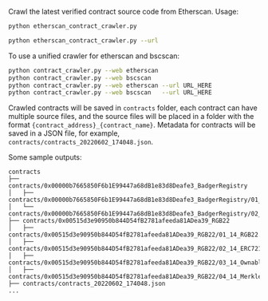 Crawl the latest verified contract source code from Etherscan. Usage:

``` bash
python etherscan_contract_crawler.py

python etherscan_contract_crawler.py --url 
```

To use a unified crawler for etherscan and bscscan:

``` bash
python contract_crawler.py --web etherscan
python contract_crawler.py --web bscscan
python contract_crawler.py --web etherscan --url URL_HERE
python contract_crawler.py --web bscscan   --url URL_HERE
```

Crawled contracts will be saved in `contracts` folder, each contract
can have multiple source files, and the source files will be placed in
a folder with the format
`{contract_address}_{contract_name}`. Metadata for contracts will be
saved in a JSON file, for example,
`contracts/contracts_20220602_174048.json`.


Some sample outputs:

``` text
contracts
├── contracts/0x00000b7665850F6b1E99447a68dB1e83d8Deafe3_BadgerRegistry
│   ├── contracts/0x00000b7665850F6b1E99447a68dB1e83d8Deafe3_BadgerRegistry/01_02_BadgerRegistry.sol
│   └── contracts/0x00000b7665850F6b1E99447a68dB1e83d8Deafe3_BadgerRegistry/02_02_EnumerableSet.sol
├── contracts/0x00515d3e90950b844D54fB2781afeeda81ADea39_RGB22
│   ├── contracts/0x00515d3e90950b844D54fB2781afeeda81ADea39_RGB22/01_14_RGB22.sol
│   ├── contracts/0x00515d3e90950b844D54fB2781afeeda81ADea39_RGB22/02_14_ERC721A.sol
│   ├── contracts/0x00515d3e90950b844D54fB2781afeeda81ADea39_RGB22/03_14_Ownable.sol
│   ├── contracts/0x00515d3e90950b844D54fB2781afeeda81ADea39_RGB22/04_14_MerkleProof.sol
├── contracts/contracts_20220602_174048.json
...
```

